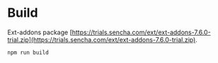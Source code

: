 # Build

Ext-addons package [https://trials.sencha.com/ext/ext-addons-7.6.0-trial.zip](https://trials.sencha.com/ext/ext-addons-7.6.0-trial.zip).

```sh
npm run build
```
